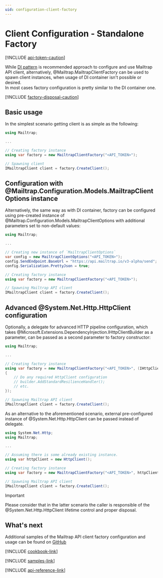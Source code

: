 ```yaml
---
uid: configuration-client-factory
---
```



# Client Configuration - Standalone Factory

[!INCLUDE [api-token-caution](../includes/api-token-caution.md)]

While [DI pattern](xref:configuration-client-di) is recommended approach to configure and use Mailtrap API client, alternatively, @Mailtrap.MailtrapClientFactory can be used to spawn client instances, when usage of DI container isn't possible or desired.  
In most cases factory configuration is pretty similar to the DI container one.

[!INCLUDE [factory-disposal-caution](../includes/factory-disposal-caution.md)]


## Basic usage
In the simplest scenario getting client is as simple as the following:
```csharp
using Mailtrap;

...

// Creating factory instance
using var factory = new MailtrapClientFactory("<API_TOKEN>");

// Spawning client
IMailtrapClient client = factory.CreateClient();
```


## Configuration with @Mailtrap.Configuration.Models.MailtrapClientOptions instance
Alternatively, the same way as with DI container, factory can be configured using pre-created instance of @Mailtrap.Configuration.Models.MailtrapClientOptions with additional parameters set to non-default values:
```csharp
using Mailtrap;

...

// Creating new instance of `MailtrapClientOptions`
var config = new MailtrapClientOptions("<API_TOKEN>");
config.SendEndpoint.BaseUrl = "https://api.mailtrap.io/v3-alpha/send";
config.Serialization.PrettyJson = true;

// Creating factory instance        
using var factory = new MailtrapClientFactory("<API_TOKEN>");

// Spawning Mailtrap API client
IMailtrapClient client = factory.CreateClient();
```


## Advanced @System.Net.Http.HttpClient configuration
Optionally, a delegate for advanced HTTP pipeline configuration, which takes @Microsoft.Extensions.DependencyInjection.IHttpClientBuilder as a parameter, can be passed as a second parameter to factory constructor:
```csharp
using Mailtrap;

...

// Creating factory instance
using var factory = new MailtrapClientFactory("<API_TOKEN>", (IHttpClientBuilder builder) =>
{
    // Do any required HttpClient configuration
    // builder.AddStandardResilienceHandler();
    // etc.
});

// Spawning Mailtrap API client
IMailtrapClient client = factory.CreateClient();
```

As an alternative to the aforementioned scenario, external pre-configured instance of @System.Net.Http.HttpClient can be passed instead of delegate.
```csharp
using System.Net.Http;
using Mailtrap;

...

// Assuming there is some already existing instance.
using var httpClient = new HttpClient();

// Creating factory instance
using var factory = new MailtrapClientFactory("<API_TOKEN>", httpClient);

// Spawning Mailtrap API client
IMailtrapClient client = factory.CreateClient();
```
> [!IMPORTANT]  
> Please consider that in the latter scenario the caller is responsible of the @System.Net.Http.HttpClient lifetime control and proper disposal.


## What's next
Additional samples of the Mailtrap API client factory configuration and usage can be found on [GitHub](https://github.com/railsware/mailtrap-dotnet/blob/docs/main/src/samples/Mailtrap.Samples.BasicUsage/Program.cs)

[!INCLUDE [cookbook-link](../includes/cookbook-link.md)]

[!INCLUDE [samples-link](../includes/samples-link.md)]

[!INCLUDE [api-reference-link](../includes/api-reference-link.md)]
